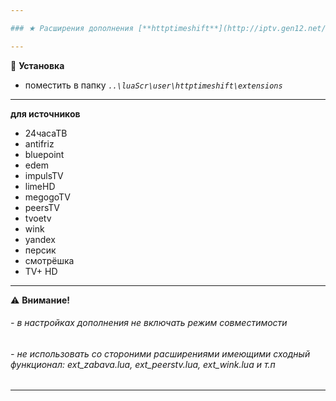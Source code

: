 ```yaml
---

### ★ Расширения дополнения [**httptimeshift**](http://iptv.gen12.net/bugtracker/view.php?id=1675 "")

---
```

📌 **Установка**
- поместить в папку _`..\luaScr\user\httptimeshift\extensions`_

---

**для источников**
- 24часаТВ
- antifriz
- bluepoint
- edem
- impulsTV
- limeHD
- megogoTV
- peersTV
- tvoetv
- wink
- yandex
- персик
- смотрёшка
- TV+ HD

---

⚠ **Внимание!**
###### - _в настройках дополнения не включать режим совместимости_
###### - _не использовать со стороними расширениями имеющими сходный функционал: ext_zabava.lua, ext_peerstv.lua, ext_wink.lua и т.п_

---
